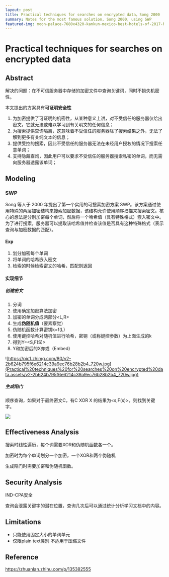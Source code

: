 ```yaml
---
layout: post
title: Practical techniques for searches on encrypted data，Song 2000
summary: Notes for the most famous solution, Song 2000, using SWP
featured-img: moon-palace-7680x4320-kankun-mexico-best-hotels-of-2017-best-beaches-3177
---
```

# Practical techniques for searches on encrypted data

## Abstract

解决的问题：在不可信服务器中存储的加密文件中查询关键词，同时不损失机密性。

本文提出的方案具有**可证明安全性**

1. 为加密提供了可证明的机密性，从某种意义上讲，对不受信任的服务器仅给出密文，它就无法或难以学习到有关明文的任何信息；
2. 为搜索提供查询隔离，这意味着不受信任的服务器除了搜索结果之外，无法了解到更多有关纯文本的信息；
3. 提供受控的搜索，因此不受信任的服务器无法在未经用户授权的情况下搜索任意单词；
4. 支持隐藏查询，因此用户可以要求不受信任的服务器搜索私密的单词，而无需向服务器透露该单词；

## Modeling

### SWP

Song 等人于 2000 年提出了第一个实用的可搜索加密方案 SWP。该方案通过使用特殊的两层加密结构来搜索加密数据，该结构允许使用顺序扫描来搜索密文。核心的想法是分别加密每个单词，然后将一个哈希值（具有特殊格式）嵌入密文中。为了进行搜索，服务器可以提取该哈希值并检查该值是否具有这种特殊格式（表示查询与加密数据的匹配）。

#### Exp

1. 划分加密每个单词
2. 将单词的哈希嵌入密文
3. 检索的时候检索密文的哈希，匹配则返回

#### 实现细节

##### 创建密文

1. 分词
2. 使用确定加密算法加密
3. 加密的单词分成两部分<L,R>
4. 生成**伪随机值**（要素察觉）
5. 伪随机函数计算密钥k=f(L)
6. 使用键控哈希对随机值进行哈希，密钥（或称键控参数）为上面生成的k
7. 得到Y=<S,F(S)>
8. Y和加密后的X亦或（Embed）

![https://pic1.zhimg.com/80/v2-2b624b795f6e6214c39a9ec76b28b2b4_720w.jpg](Practical%20techniques%20for%20searches%20on%20encrypted%20data.assets/v2-2b624b795f6e6214c39a9ec76b28b2b4_720w.jpg)

##### 生成陷门

顺序查询，如果对于最终密文C，有C XOR X 的结果为<s,F(s)>，则找到关键字。

![](Practical%20techniques%20for%20searches%20on%20encrypted%20data.assets/v2-23fde4dbe622b6cae18d25494a44310a_720w.jpg)

## Effectiveness Analysis

搜索时线性遍历，每个词需要XOR和伪随机函数各一个。

加密时为每个单词划分一个加密，一个XOR和两个伪随机

生成陷门时需要加密和伪随机函数。

## Security Analysis

IND-CPA安全

查询会泄露关键字的潜在位置，查询几次后可以通过统计分析学习文档中的内容。

## Limitations

- 只能使用固定大小的单词单元
- 仅限plain text类别 不适用于压缩文件

## Reference

https://zhuanlan.zhihu.com/p/135382555